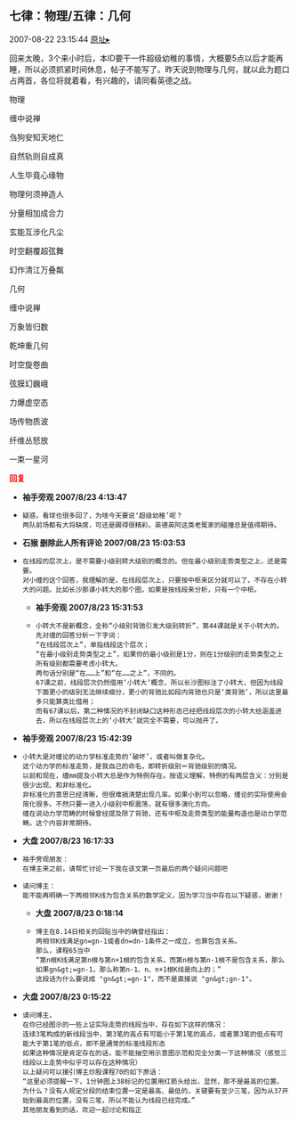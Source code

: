 ## 七律：物理/五律：几何
2007-08-22 23:15:44
[原址▸](http://www.fxgan.com/chan_time/2007_07_12/667.htm)



 回来太晚，3个来小时后，本ID要干一件超级幼稚的事情，大概要5点以后才能再睡，所以必须抓紧时间休息，帖子不能写了。昨天说到物理与几何，就以此为题口占两首，各位将就着看，有兴趣的，请同看英德之战。


 


 物理


 


 缠中说禅


 


 刍狗安知天地仁


 自然轨则自成真


 人生毕竟心缘物


 物理何须神造人


 分量相加成合力


 玄能互涉化凡尘


 时空翻覆超弦舞


 幻作清江万叠粼


 


 


 


 几何


 


 缠中说禅


 


 万象皆归数


 乾坤重几何


 时空旋卷曲


 弦膜幻巍峨


 力爆虚空态


 场传物质波


 纤维丛怒放


 一束一星河





<font color='red'>**回复**</font>


- **袖手旁观 2007/8/23 4:13:47**
- ```
  疑惑，看球也很多回了，为啥今天要说‘超级幼稚’呢？
  两队前场都有大将缺席，可还是踢得很精彩。英德英阿这类老冤家的碰撞总是值得期待。
  ```
- **石猴 删除此人所有评论  2007/08/23 15:03:53**
- ```
  在线段的层次上，是不需要小级别转大级别的概念的。但在最小级别走势类型之上，还是需要。
  对小缠的这个回答，我理解的是，在线段层次上，只要按中枢来区分就可以了，不存在小转大的问题。比如长沙那课小转大的那个图，如果是按线段来分析，只有一个中枢。
  ```
   - **袖手旁观 2007/8/23 15:31:53**
   - ```
     小转大不是新概念，全称“小级别背驰引发大级别转折”，第44课就是关于小转大的。
     先对缠的回答分析一下字词：
     “在线段层次上”，单指线段这个层次；
     “在最小级别走势类型之上”，如果你的最小级别是1分，则在1分级别的走势类型之上所有级别都需要考虑小转大。
     两句话分别是“在……上”和“在……之上”，不同的。
     67课之前，线段层次仍然借用‘小转大’概念，所以长沙图标注了小转大，但因为线段下面更小的级别无法继续细分，更小的背驰比如段内背驰也只是‘类背驰’，所以这里最多只能算类比借用；
     而有67课以后，第二种情况的不封闭缺口这种形态已经把线段层次的小转大给涵盖进去，所以在线段层次上的‘小转大’就完全不需要，可以抛开了。
     ```
- **袖手旁观 2007/8/23 15:42:39**
- ```
  小转大是对缠论的动力学标准走势的‘破坏’，或者叫做复杂化。
  这个动力学的标准走势，是我自己的命名，即转折级别＝背驰级别的情况。
  以前和现在，缠mm提及小转大总是作为特例存在。按语义理解，特例的有两层含义：分别是很少出现、和非标准化。
  非标准化的意思已经清晰，但很难搞清楚出现几率。如果小到可以忽略，缠论的实际使用会简化很多。不然只要一进入小级别中枢震荡，就有很多演化方向。
  缠在说动力学范畴的时候曾经提及除了背驰，还有中枢及走势类型的能量构造也是动力学范畴。这个内容非常期待。
  ```
- **大盘 2007/8/23 16:17:33**
- ```
  袖手旁观朋友：
  在博主来之前，请帮忙讨论一下我在该文第一页最后的两个疑问问题吧
  ```
- ```
  请问博主：
  能不能再明确一下两相邻K线为包含关系的数学定义，因为学习当中存在以下疑惑，谢谢！
  ```
   - **大盘 2007/8/23 0:18:14**
   - ```
     博主在8.14日相关的回贴当中的确曾经指出：
     两相邻K线满足gn=gn-1或者dn=dn-1条件之一成立，也算包含关系。
     那么，课程65当中
     “第n根K线满足第n根与第n+1根的包含关系，而第n根与第n-1根不是包含关系，那么如果gn&gt;=gn-1，那么称第n-1、n、n+1根K线是向上的；”
     这段话为什么要说成 "gn&gt;=gn-1"，而不是直接说 "gn&gt;gn-1"。
     ```
- **大盘 2007/8/23 0:15:22**
- ```
  请问博主，
  在你已经图示的一些上证实际走势的线段当中，存在如下这样的情况：
  连续3笔构成的新线段当中，第3笔的高点有可能小于第1笔的高点，或者第3笔的低点有可能大于第1笔的低点，即不是通常的标准线段形态
  如果这种情况是肯定存在的话，能不能抽空用示意图示范和完全分类一下这种情况（感觉三线段以上走势中似乎可以存在这种情况）
  以上疑问可以援引博主炒股课程70的如下原话：
  “这里必须提醒一下，1分钟图上38标记的位置用红箭头给出，显然，那不是最高的位置。为什么？没有人规定分段的结束位置一定是最高、最低的，关键要有至少三笔，因为从37开始到最高的位置，没有三笔，所以不能认为线段已经完成。”
  其他朋友看到的话，欢迎一起讨论和指正
  ```
